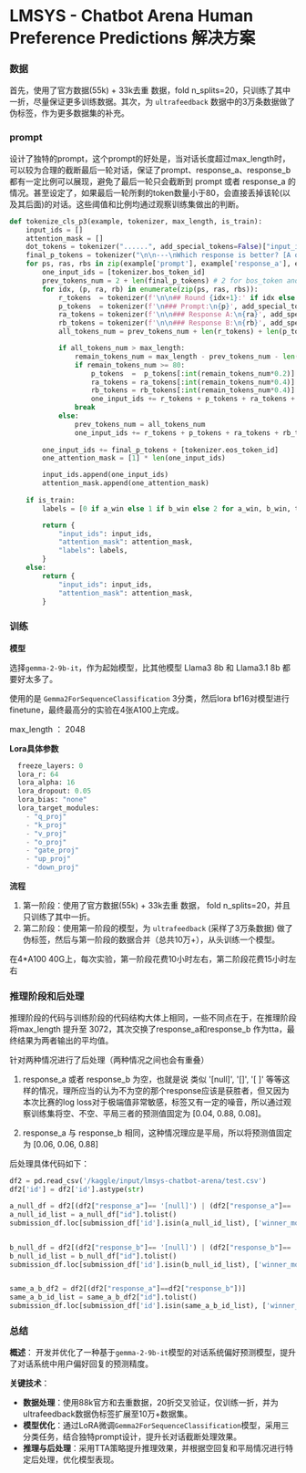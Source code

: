 # LMSYS - Chatbot Arena Human Preference Predictions 解决方案



### 数据

首先，使用了官方数据(55k) + 33k去重 数据，fold  n_splits=20，只训练了其中一折，尽量保证更多训练数据。其次，为 `ultrafeedback` 数据中的3万条数据做了伪标签，作为更多数据集的补充。



### prompt

设计了独特的prompt，这个prompt的好处是，当对话长度超过max_length时，可以较为合理的截断最后一轮对话，保证了prompt、response_a、response_b 都有一定比例可以展现，避免了最后一轮只会截断到 prompt 或者 response_a 的情况。甚至设定了，如果最后一轮所剩的token数量小于80，会直接丢掉该轮(以及其后面)的对话。这些阈值和比例均通过观察训练集做出的判断。

```python
def tokenize_cls_p3(example, tokenizer, max_length, is_train):
    input_ids = []
    attention_mask = []
    dot_tokens = tokenizer("......", add_special_tokens=False)["input_ids"]
    final_p_tokens = tokenizer("\n\n---\nWhich response is better? [A or B or tie]\nAnswer: ", add_special_tokens=False)["input_ids"]
    for ps, ras, rbs in zip(example['prompt'], example['response_a'], example['response_b']):
        one_input_ids = [tokenizer.bos_token_id]
        prev_tokens_num = 2 + len(final_p_tokens) # 2 for bos_token and eos_token
        for idx, (p, ra, rb) in enumerate(zip(ps, ras, rbs)):
            r_tokens  = tokenizer(f'\n\n## Round {idx+1}:' if idx else f'## Round {idx+1}:', add_special_tokens=False)["input_ids"]
            p_tokens  = tokenizer(f'\n### Prompt:\n{p}', add_special_tokens=False)["input_ids"]
            ra_tokens = tokenizer(f'\n\n### Response A:\n{ra}', add_special_tokens=False)["input_ids"]
            rb_tokens = tokenizer(f'\n\n### Response B:\n{rb}', add_special_tokens=False)["input_ids"]
            all_tokens_num = prev_tokens_num + len(r_tokens) + len(p_tokens) + len(ra_tokens) + len(rb_tokens)

            if all_tokens_num > max_length:
                remain_tokens_num = max_length - prev_tokens_num - len(r_tokens) - 3*len(dot_tokens) 
                if remain_tokens_num >= 80:
                    p_tokens  =  p_tokens[:int(remain_tokens_num*0.2)] + dot_tokens if len( p_tokens) > int(remain_tokens_num*0.2) else  p_tokens
                    ra_tokens = ra_tokens[:int(remain_tokens_num*0.4)] + dot_tokens if len(ra_tokens) > int(remain_tokens_num*0.4) else ra_tokens
                    rb_tokens = rb_tokens[:int(remain_tokens_num*0.4)] + dot_tokens if len(rb_tokens) > int(remain_tokens_num*0.4) else rb_tokens
                    one_input_ids += r_tokens + p_tokens + ra_tokens + rb_tokens
                break
            else:
                prev_tokens_num = all_tokens_num
                one_input_ids += r_tokens + p_tokens + ra_tokens + rb_tokens
        
        one_input_ids += final_p_tokens + [tokenizer.eos_token_id]
        one_attention_mask = [1] * len(one_input_ids)

        input_ids.append(one_input_ids)
        attention_mask.append(one_attention_mask)
    
    if is_train:
        labels = [0 if a_win else 1 if b_win else 2 for a_win, b_win, tie in zip(example['winner_model_a'], example['winner_model_b'], example['winner_tie'])]

        return {
            "input_ids": input_ids,
            "attention_mask": attention_mask,
            "labels": labels,
        }
    else:
        return {
            "input_ids": input_ids,
            "attention_mask": attention_mask,
        }
```



### 训练

**模型** 

选择`gemma-2-9b-it`，作为起始模型，比其他模型 Llama3 8b 和 Llama3.1 8b 都要好太多了。

使用的是 `Gemma2ForSequenceClassification` 3分类，然后lora bf16对模型进行finetune，最终最高分的实验在4张A100上完成。

max_length ： 2048

**Lora具体参数**

```python
  freeze_layers: 0
  lora_r: 64
  lora_alpha: 16
  lora_dropout: 0.05
  lora_bias: "none"
  lora_target_modules:
    - "q_proj"
    - "k_proj"
    - "v_proj"
    - "o_proj"
    - "gate_proj"
    - "up_proj"
    - "down_proj"
```

**流程**

1. 第一阶段：使用了官方数据(55k) + 33k去重 数据， fold n_splits=20，并且只训练了其中一折。
2. 第二阶段：使用第一阶段的模型，为 `ultrafeedback` (采样了3万条数据) 做了伪标签，然后与第一阶段的数据合并（总共10万+），从头训练一个模型。

在4*A100 40G上，每次实验，第一阶段花费10小时左右，第二阶段花费15小时左右





### 推理阶段和后处理

推理阶段的代码与训练阶段的代码结构大体上相同，一些不同点在于，在推理阶段将max_length 提升至 3072，其次交换了response_a和response_b 作为tta，最终结果为两者输出的平均值。

针对两种情况进行了后处理（两种情况之间也会有重叠）

1. response_a 或者 response_b 为空，也就是说 类似 '[null]', '[]', '[ ]' 等等这样的情况，理所应当的认为不为空的那个response应该是获胜者，但又因为本次比赛的log loss对于极端值非常敏感，标签又有一定的噪音，所以通过观察训练集将空、不空、平局三者的预测值固定为 [0.04, 0.88, 0.08]。

2. response_a 与 response_b 相同，这种情况理应是平局，所以将预测值固定为 [0.06, 0.06, 0.88]

后处理具体代码如下：

```python
df2 = pd.read_csv('/kaggle/input/lmsys-chatbot-arena/test.csv')
df2['id'] = df2['id'].astype(str)

a_null_df = df2[(df2["response_a"]== '[null]') | (df2["response_a"]== '[]') | (df2["response_a"]== '[ ]') | (df2["response_a"]== '[  ]') | (df2["response_a"]== '[""]') | (df2["response_a"]== '["",""]')]
a_null_id_list = a_null_df["id"].tolist()
submission_df.loc[submission_df['id'].isin(a_null_id_list), ['winner_model_a', 'winner_model_b', 'winner_tie']] = [0.04, 0.88, 0.08]


b_null_df = df2[(df2["response_b"]== '[null]') | (df2["response_b"]== '[]') | (df2["response_b"]== '[ ]') | (df2["response_b"]== '[  ]') | (df2["response_b"]== '[""]') | (df2["response_b"]== '["",""]')]
b_null_id_list = b_null_df["id"].tolist()
submission_df.loc[submission_df['id'].isin(b_null_id_list), ['winner_model_a', 'winner_model_b', 'winner_tie']] = [0.88, 0.04, 0.08]


same_a_b_df2 = df2[(df2["response_a"]==df2["response_b"])]
same_a_b_id_list = same_a_b_df2["id"].tolist()
submission_df.loc[submission_df['id'].isin(same_a_b_id_list), ['winner_model_a', 'winner_model_b', 'winner_tie']] = [0.06, 0.06, 0.88]
```



### 总结

**概述**： 开发并优化了一种基于`gemma-2-9b-it`模型的对话系统偏好预测模型，提升了对话系统中用户偏好回复的预测精度。

**关键技术**：

- **数据处理**：使用88k官方和去重数据，20折交叉验证，仅训练一折，并为ultrafeedback数据伪标签扩展至10万+数据集。
- **模型优化**：通过LoRA微调`Gemma2ForSequenceClassification`模型，采用三分类任务，结合独特prompt设计，提升长对话截断处理效果。
- **推理与后处理**：采用TTA策略提升推理效果，并根据空回复和平局情况进行特定后处理，优化模型表现。

